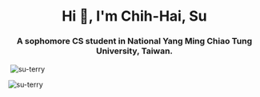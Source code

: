 <h1 align="center">Hi 👋, I'm Chih-Hai, Su</h1>
<h3 align="center">A sophomore CS student in National Yang Ming Chiao Tung University, Taiwan.</h3>

<p>&nbsp;<img align="center" src="https://github-readme-stats.vercel.app/api?username=su-terry&show_icons=true&theme=highcontrast&locale=en" alt="su-terry" /></p>

<p><img align="center" src="https://github-readme-streak-stats.herokuapp.com/?user=su-terry&theme=highcontrast" alt="su-terry" /></p>

